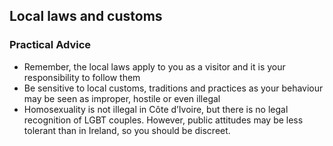 ## Local laws and customs

### **Practical Advice**

* Remember, the local laws apply to you as a visitor and it is your responsibility to follow them
* Be sensitive to local customs, traditions and practices as your behaviour may be seen as improper, hostile or even illegal
* Homosexuality is not illegal in Côte d’Ivoire, but there is no legal recognition of LGBT couples. However, public attitudes may be less tolerant than in Ireland, so you should be discreet.
